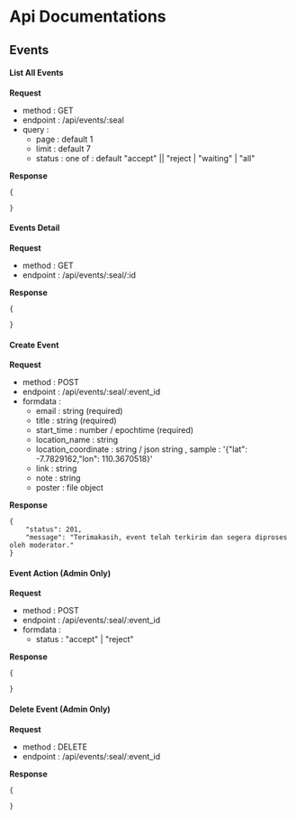# Api Documentations 

## Events 

#### List All Events

**Request**
- method : GET
- endpoint : /api/events/:seal
- query :
  - page : default 1
  - limit : default 7
  - status : one of : default "accept" || "reject | "waiting" | "all"

**Response**
```
{

}
```

#### Events Detail

**Request**
- method : GET
- endpoint : /api/events/:seal/:id

**Response**
```
{

}
```

#### Create Event
**Request**
- method : POST
- endpoint : /api/events/:seal/:event_id
- formdata : 
  - email : string (required)
  - title : string (required)
  - start_time : number / epochtime (required)
  - location_name : string
  - location_coordinate : string / json string , sample : '{"lat": -7.7829162,"lon": 110.3670518}'
  - link : string
  - note : string
  - poster : file object

**Response**
```
{
    "status": 201,
    "message": "Terimakasih, event telah terkirim dan segera diproses oleh moderator."
}
```

#### Event Action (Admin Only)

**Request**
- method : POST
- endpoint : /api/events/:seal/:event_id
- formdata : 
  - status : "accept" | "reject"

**Response**
```
{
  
}
```

#### Delete Event (Admin Only)
**Request**
- method : DELETE
- endpoint : /api/events/:seal/:event_id

**Response**
```
{
  
}
```